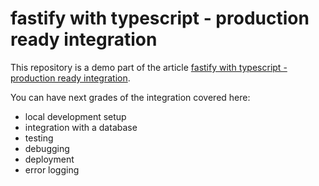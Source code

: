 # fastify with typescript - production ready integration

This repository is a demo part of the article [fastify with typescript - production ready integration]().

You can have next grades of the integration covered here:
 - local development setup
 - integration with a database
 - testing
 - debugging
 - deployment
 - error logging